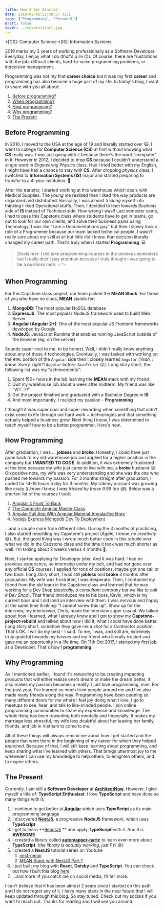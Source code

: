 ```yaml
---
title: How I Get Started
date: 2019-09-02T21:50:57.313Z
tags: ["Programming", "Personal"]
draft: false
cover: ../covers/start.jpg
---
```

*[CS]: Computer Science
*[IS]: Information Systems

2019 marks my 2 years of working professionally as a Software Developer. Everyday, I enjoy what I do (*that's a lie* 😜). Of course, there are frustrations with the job: difficult clients, hard-to-solve programming problems, or indecisive management.

Programming was not my first **career choice** but it was my first **career** and programming has also become a huge part of my life. In today's blog, I want to share with you all about:

1. <a href="#before-programming">Before programming?</a>
2. <a href="#when-programming">When programming?</a>
3. <a href="#how-programming">How programming?</a>
4. <a href="#why-programming">Why programming?</a>
5. <a href="#the-present">The Present</a>

## Before Programming

In 2010, I moved to the USA at the age of 19 and literally started over 🙀. I went to college for **Computer Science (CS)** at first without knowing what **CS** really was. I was just going with it because there's the word "computer" in it. However in 2012, I decided to drop **CS** because I couldn't understand a single word in *Engineering Physics* class. Had I tried better with my English, I might have had a chance to stay with **CS**. After dropping *physics* class, I switched to **Information Systems (IS)** major and started preparing to transfer to a 4-year institution. 🏫

After the transfer, I started working at this warehouse which deals with Medical Supplies. The *young* me realized then I liked the way products are organized and distributed. Basically, I was almost *tricking* myself into thinking I liked Operational stuffs. Then, I decided to lean towards Business side of **IS** instead of Technical side. How wrong I was!! Last semester came, I had to pass this Capstone class where students have to get in teams, go out to look for our own clients, and solve their business pains using Technology. I was like "I am a Documentations guy" but then I slowly took a role of a Programmer because our team lacked technical people. I wasn't really sure about my skill at all but little did I know, that decision literally changed my career path. That's truly when I started **Programming**. 💻

> Disclaimer: I did take programming courses in the previous semesters but I really didn't pay attention because I truly thought I was going to be a *business man*. 📈📉

## When Programming

For this Capstone class project, our team picked the **MEAN Stack**. For those of you who have no clues, **MEAN** stands for:

1. **MongoDB**: The most popular NoSQL database
2. **ExpressJS**: The most popular NodeJS framework used to build Web Server
3. **Angular (Angular 2+)**: One of the most popular JS Frontend frameworks developed by Google
4. **NodeJS**: JavaScript Runtime that enables running JavaScript outside of the Browser (eg: on the server)

Sounds super cool to me, to be honest. Well, I didn't really know anything about any of these 4 technologies. Eventually, I was tasked with working on the `HTML` portion of the `Angular` side then I closely learned `Angular` (*Yeah, I know. Scary, right?! `Angular` before `JavaScript`* 😲). Long story short, the following list was my "achievements":

1. Spent 150+ hours in the lab learning the **MEAN** stack with my friend
2. Quit my warehouse job about a week after midterm. My friend was like "WT...?!"
3. Got the project finished and graduated with a Bachelor Degree in **IS**
4. And most importantly, I realized my passion - **Programming**

I thought it was super cool and super rewarding when something that didn't exist came to life through our hard work + technologies and that something actually helped a business grow. Next thing I know, I was determined to teach myself how to be a better programmer. Here's how.

## How Programming

After graduation, I was ... **jobless** and **broke**. Honestly, I could have just gone back to my old warehouse job and applied for a higher position in the company but **I WANTED TO CODE**. In addition, it was extremely frustrated at the time because my wife just came to live with me, a **broke** husband ☹️. On positive note, my wife was very understanding and she was the one who pushed me towards my passion. For 3 months straight after graduation, I coded for 14-16 hours a day for 3 months. My Udemy account was growing like crazy (*I know I know, I was tricked by those 9.99 too 😅*). Below was a shorten list of the courses I took:

1. [Angular 4 Front To Back](https://www.udemy.com/angular-4-front-to-back/learn/)
2. [The Complete Angular Master Class](https://www.udemy.com/the-complete-angular-master-class/learn/) 
3. [Angular Full App With Angular Material Angularfire Ngrx](https://www.udemy.com/angular-full-app-with-angular-material-angularfire-ngrx/learn/) 
4. [Nodejs Express Mongodb Dev To Deployment](https://www.udemy.com/nodejs-express-mongodb-dev-to-deployment/learn/)  

...and a couple more from different sites. During the 3 months of practicing, I also started rebuilding my Capstone's project (*Again, I know, no creativity* 😅). But, the good thing was I wrote much better code in this rebuild over what we did in the Capstone class and the time it took was much shorter as well. I'm talking about 2 weeks versus 4 months 🤯.

Next, I started applying for Developer jobs. And it was hard. I had no previous experience, no internship under my belt, and had not gone over any official **CS** courses. I applied for tons of positions, maybe got one call or two back. Long story short, I was still **jobless** and **broke** 3 months after graduation. My wife was frustrated, I was desperate. Then, I contacted my friend from the old team in the Capstone class and learned that he was working for a Dev Shop (*basically, a consultant company but we like to call it Dev Shop*). That friend introduced me to his boss, Kevin, which is my current boss and I did land an interview with them. I was nervous and happy at the same time thinking: "I cannot screw this up". Show up for the interview, my interviewer, Chris, made the interview super casual. We talked about how I learned, what I already knew and I got to show my **Capstone-project-rebuild** and talked about how I did it, what I could have done better. Long story short, somehow they gave me a shot for a Contractor position. That's OK. I will do my best - I said. To me, I was, and still am, extremely truly grateful towards my bosses and my friend who literally trusted and gave me an opportunity in a life time. On 11th Oct 2017, I started my first job as a Developer. That's how I **programming**.

## Why Programming

As I mentioned earlier, I found it's rewarding to be creating impacting products that will either realize one's dream or make the dream better. It also makes my passion becomes a reality. I just love programming, man. For the past year, I've learned so much from people around me and I've also made many friends along the way. Programming have been opening so many different doors for me where I feel joy doing what I love. I go to meetups to see, hear, and talk to like-minded people. I join online programming communities to share my experience and knowledge. The whole thing has been rewarding both mentally and financially. It makes my marriage less stressful, my wife less doubtful about her leaving her family, friends, and job in Vietnam to come to me.

All of these things will always remind me about how I get started and the people that were there in the beginning of my career for which they helped *launched*. Because of that, I will still keep learning about programming, and keep sharing what I've learned with others. That brings uttermost joy to me whenever I can use my knowledge to help others, to enlighten others, and to inspire others. 

## The Present

Currently, I am still a **Software Developer** at **[ArchitectNow](http://architectnow.net)**. However, I give myself a title of: **TypeScript Enthusiast**. I love **TypeScript** and have done so many things with it:

1. I continue to get better at **[Angular](https://angular.io)** which uses **TypeScript** as its main programming language
2. I discovered **[NestJS](https://nestjs.com/)**, a progressive **NodeJS** framework, which uses **TypeScript**
3. I get to learn **[ReactJS](https://reactjs.org) ** and apply **TypeScript** with it. And it is **AWESOME**
4. I created a library called **[automapper-nartc](https://github.com/nartc/automapper-nartc)** to learn even more about **TypeScript**. (*the library is actually working, just FYI* 😛)
5. I created a **NestJS** tutorial series on Youtube
    1. [nest-mean](https://github.com/nartc/nest-mean)
    2. [MEAN Stack with NestJS Part 1](https://www.youtube.com/watch?v=Tj_MMY15g6w)
6. I just built my blog with **React**, **Gatsby** and **TypeScript**. You can check out how I built this blog [here](https://nartc.netlify.com/blogs/how-i-build-this-blog/)
7. ...and more. If you catch me on social media, I'll tell more.

I can't believe that it has been almost 2 years since I started on this path and I do not regret any of it. I have many plans in the near future that I will keep updated through this blog. So stay tuned. Check out my socials if you want to reach out. Thanks for reading and I will see you around.

